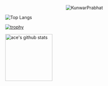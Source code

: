<p align="center">
  <img src="https://komarev.com/ghpvc/?username=KunwarPrabhat&label=Profile%20views&color=0e75b6&style=flat" alt="KunwarPrabhat" />
</p>

![Top Langs](https://github-readme-stats.vercel.app/api/top-langs/?username=KunwarPrabhat&layout=compact&cache_seconds=1800)

[![trophy](https://github-profile-trophy.vercel.app/?username=KunwarPrabhat&theme=dracula&rank=-?&margin-w=4&no-frame=true)](https://github.com/KunwarPrabhat)

<a href="https://github.com/KunwarPrabhat"><img align="center" src="https://github-readme-stats.vercel.app/api?username=KunwarPrabhat&theme=dracula&count_private=true&hide=stars&show_icons=true&line_height=27&hide_border=true" alt="ace's github stats" height="150px" style="border: none !important;" /></a>
